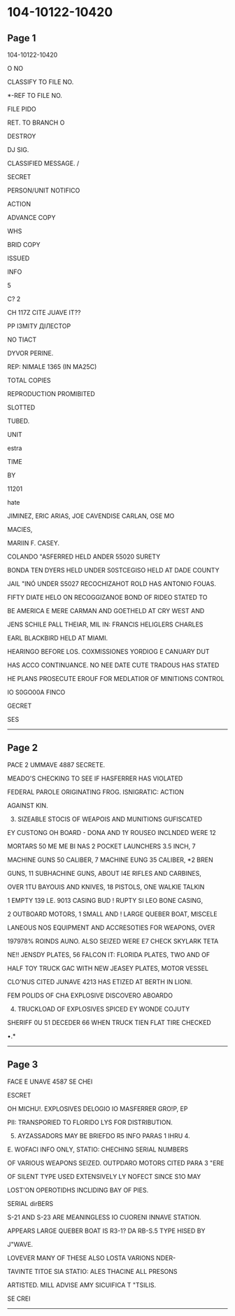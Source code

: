 # 104-10122-10420

## Page 1

104-10122-10420

O NO

CLASSIFY TO FILE NO.

*-REF TO FILE NO.

FILE PIDO

RET. TO BRANCH O

DESTROY

DJ SIG.

CLASSIFIED MESSAGE. /

SECRET

PERSON/UNIT NOTIFICO

ACTION

ADVANCE COPY

WHS

BRID COPY

ISSUED

INFO

5

C? 2

CH 117Z CITE JUAVE IT??

РР ІЗМІТУ ДІЛЕСТОР

NO TIACT

DYVOR PERINE.

REP: NIMALE 1365 (IN MA25C)

TOTAL COPIES

REPRODUCTION PROMIBITED

SLOTTED

TUBED.

UNIT

estra

TIME

BY

11201

hate

JIMINEZ, ERIC ARIAS, JOE CAVENDISE CARLAN, OSE MO

MACIES,

MARIIN F. CASEY.

COLANDO "ASFERRED HELD ANDER 55020 SURETY

BONDA TEN DYERS HELD UNDER S0STCEGISO HELD AT DADE COUNTY

JAIL "INÓ UNDER S5027 RECOCHIZAHOT ROLD HAS ANTONIO FOUAS.

FIFTY DIATE HELO ON RECOGGIZANOE BOND OF RIDEO STATED TO

BE AMERICA E MERE CARMAN AND GOETHELD AT CRY WEST AND

JENS SCHILE PALL THEIAR, MIL IN: FRANCIS HELIGLERS CHARLES

EARL BLACKBIRD HELD AT MIAMI.

HEARINGO BEFORE LOS. COXMISSIONES YORDIOG E CANUARY DUT

HAS ACCO CONTINUANCE. NO NEE DATE CUTE TRADOUS HAS STATED

HE PLANS PROSECUTE EROUF FOR MEDLATIOR OF MINITIONS CONTROL

IO S0GO00A FINCO

GECRET

SES

---

## Page 2

PACE 2 UMMAVE 4887 SECRETE.

MEADO'S CHECKING TO SEE IF HASFERRER HAS VIOLATED

FEDERAL PAROLE ORIGINATING FROG. ISNIGRATIC: ACTION

AGAINST KIN.

3. SIZEABLE STOCIS OF WEAPOIS AND MUNITIONS GUFISCATED

EY CUSTONG OH BOARD - DONA AND 1Y ROUSEO INCLNDED WERE 12

MORTARS 50 ME ME BI NAS 2 POCKET LAUNCHERS 3.5 INCH, 7

MACHINE GUNS 50 CALIBER, 7 MACHINE EUNG 35 CALIBER, *2 BREN

GUNS, 11 SUBHACHINE GUNS, ABOUT I4E RIFLES AND CARBINES,

OVER 1TU BAYOUIS AND KNIVES, 18 PISTOLS, ONE WALKIE TALKIN

1 EMPTY 139 LE. 9013 CASING BUD ! RUPTY SI LEO BONE CASING,

2 OUTBOARD MOTORS, 1 SMALL AND ! LARGE QUEBER BOAT, MISCELE

LANEOUS NOS EQUIPMENT AND ACCRESOTIES FOR WEAPONS, OVER

197978% ROINDS AUNO. ALSO SEIZED WERE E7 CHECK SKYLARK TETA

NE!! JENSDY PLATES, 56 FALCON IT: FLORIDA PLATES, TWO AND OF

HALF TOY TRUCK GAC WITH NEW JEASEY PLATES, MOTOR VESSEL

CLO'NUS CITED JUNAVE 4213 HAS ETIZED AT BERTH IN LIONI.

FEM POLIDS OF CHA EXPLOSIVE DISCOVERO ABOARDO

4. TRUCKLOAD OF EXPLOSIVES SPICED EY WONDE COJUTY

SHERIFF 0U 51 DECEDER 66 WHEN TRUCK TIEN FLAT TIRE CHECKED

•.*

---

## Page 3

FACE E UNAVE 4587 SE CHEI

ESCRET

OH MICHU!. EXPLOSIVES DELOGIO IO MASFERRER GRO!P, EP

PII: TRANSPORIED TO FLORIDO LYS FOR DISTRIBUTION.

5. AYZASSADORS MAY BE BRIEFDO R5 INFO PARAS 1 IHRU 4.

E. WOFACI INFO ONLY, STATIO: CHECHING SERIAL NUMBERS

OF VARIOUS WEAPONS SEIZED. OUTPDARO MOTORS CITED PARA 3 "ERE

OF SILENT TYPE USED EXTENSIVELY LY NOFECT SINCE S1O MAY

LOST'ON OPEROTIDHS INCLIDING BAY OF PIES.

SERIAL dirBERS

S-21 AND S-23 ARE MEANINGLESS IO CUORENI INNAVE STATION.

APPEARS LARGE QUEBER BOAT IS R3-1? DA RB-S.5 TYPE HISED BY

J"WAVE.

LOVEVER MANY OF THESE ALSO LOSTA VARIONS NDER-

TAVINTE TITOE SIA STATIO: ALES THACINE ALL PRESONS

ARTISTED. MILL ADVISE AMY SICUIFICA T "TSILIS.

SE CREI

---

